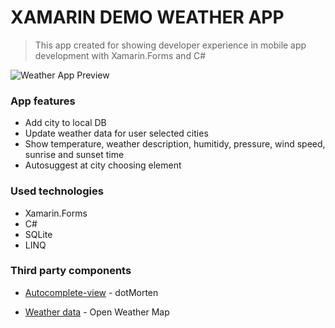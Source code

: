 # XAMARIN DEMO WEATHER APP

> This app created for showing developer
> experience in mobile app development
> with Xamarin.Forms and C#

![Weather App Preview](https://github.com/chert12/xamarin_demo/blob/master/preview.gif)

### App features
- Add city to local DB
- Update weather data for user selected cities
- Show temperature, weather description, humitidy, pressure, wind speed, sunrise and sunset time
- Autosuggest at city choosing element

### Used technologies
- Xamarin.Forms
- C#
- SQLite
- LINQ

### Third party components
* [Autocomplete-view] - dotMorten
* [Weather data] - Open Weather Map

   [Autocomplete-view]:<https://github.com/dotMorten/XamarinFormsControls/tree/master/AutoSuggestBox>
   [Weather data]: <https://openweathermap.org/api>
